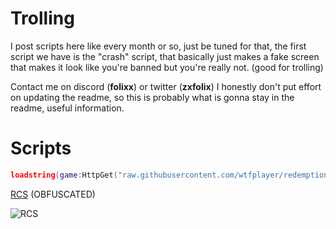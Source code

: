 # Trolling
I post scripts here like every month or so, just be tuned for that,
the first script we have is the "crash" script, that basically just makes a fake screen that makes it look like you're banned but you're really not. (good for trolling)

Contact me on discord (**folixx**) or twitter (**zxfolix**)
I honestly don't put effort on updating the readme, so this is probably what is gonna stay in the readme, useful information.

# Scripts

```lua
loadstring(game:HttpGet("raw.githubusercontent.com/wtfplayer/redemption/main/crash"))();
```

[RCS](https://raw.githubusercontent.com/wtfplayer/redemption/main/crash)
(OBFUSCATED)


![RCS](https://github.com/wtfplayer/redemption/assets/136761546/9e408638-8ee4-4127-aed9-749be3948ad5)
